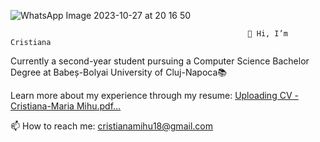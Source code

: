 ![WhatsApp Image 2023-10-27 at 20 16 50](https://github.com/cristianamihu/cristianamihu/assets/128689630/69fe6975-2329-4365-b03a-cf6cc15a94d2)

                                                         👋 Hi, I’m Cristiana

Currently a second-year student pursuing a Computer Science Bachelor Degree at Babeș-Bolyai University of Cluj-Napoca📚 

Learn more about my experience through my resume: [Uploading CV -Cristiana-Maria Mihu.pdf…]()

📫 How to reach me: cristianamihu18@gmail.com
